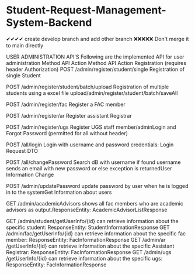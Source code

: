 # Student-Request-Management-System-Backend

✔✔✔✔
create  develop branch and add other branch 
❌❌❌❌❌ Don't merge it to main directly


USER ADMINISTRATION API'S
Following are the implemented API for user administration Method API Action Method API Action Registration (requires header Authorization) POST /admin/register/student/single Registration of single Student

POST /admin/register/student/batch/upload Registration of multiple students using a excel file upload/admin/register/student/batch/saveAll 

POST /admin/register/fac Register a FAC member

POST /admin/register/ar Register assistant Registrar

POST /admin/register/ugs Register UGS staff member/adminLogin and Forgot Password (permitted for all without header)

POST /all/login Login with username and password credentials: Login Request DTO 

POST /all/changePassword Search dB with username if found username sends an email with new password or else exception is returnedUser Information Change 

POST /admin/updatePassword update password by user when he is logged in to the systemGet Information about users

GET /admin/academicAdvisors shows all fac members who are academic advisors as output.ResponseEntity: AcademicAdvisorListResponse

GET /admin/student/getUserInfo/{id} can retrieve information about the specific student: ResponseEntity: StudentInformationResponse GET /admin/fac/getUserInfo/{id} can retrieve information about the specific fac member: ResponseEntity: FacInformationResponse GET /admin/ar /getUserInfo/{id} can retrieve information about the specific Assistant Registrar: ResponseEntity: FacInformationResponse GET /admin/ugs /getUserInfo/{id} can retrieve information about the specific ugs: ResponseEntity: FacInformationResponse
